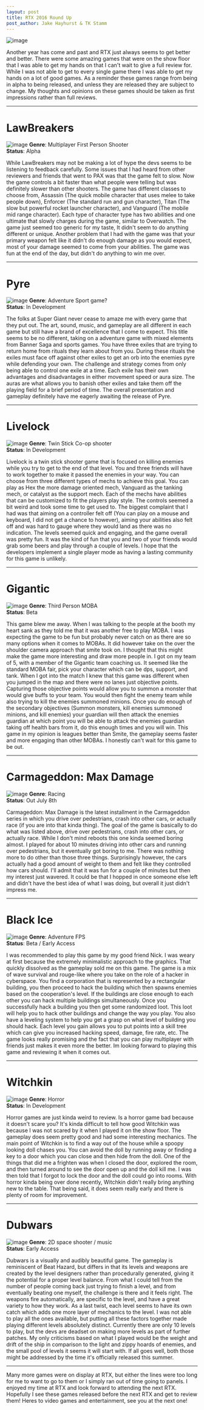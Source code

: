 ```yaml
---
layout: post
title: RTX 2016 Round Up
post_author: Jake Hayhurst & TK Stamm
---
```

![image](/public/images/rtx2016.png)

Another year has come and past and RTX just always seems to get better and better. There were some amazing games that were on the show floor that I was able to get my hands on that I can't wait to give a full review for. While I was not able to get to every single game there I was able to get my hands on a lot of good games. As a reminder these games range from being in alpha to being released, and unless they are released they are subject to change. My thoughts and opinions on these games should be taken as first impressions rather than full reviews.

---

# LawBreakers
![image](/public/images/LawBreakers.jpg)
**Genre**: Multiplayer First Person Shooter  
**Status**: Alpha

While LawBreakers may not be making a lot of hype the devs seems to be listening to feedback carefully. Some issues that I had heard from other reviewers and friends that went to PAX was that the game felt to slow. Now the game controls a bit faster than what people were telling but was definitely slower than other shooters. The game has different classes to choose from, Assassin (The quick mobile character that uses melee to take people down), Enforcer (The standard run and gun character), Titan (The slow but powerful rocket launcher character), and Vanguard (The mobile mid range character). Each type of character type has two abilities and one ultimate that slowly charges during the game, similar to Overwatch. The game just seemed too generic for my taste, It didn't seem to do anything different or unique. Another problem that I had with the game was that your primary weapon felt like it didn't do enough damage as you would expect, most of your damage seemed to come from your abilities. The game was fun at the end of the day, but didn't do anything to win me over.

---

# Pyre
![image](/public/images/pyre.jpg)
**Genre**: Adventure Sport game?  
**Status**: In Development

The folks at Super Giant never cease to amaze me with every game that they put out. The art, sound, music, and gameplay are all different in each game but still have a brand of excellence that I come to expect. This title seems to be no different, taking on a adventure game with mixed elements from Banner Saga and sports games. You have three exiles that are trying to return home from rituals they learn about from you. During these rituals the exiles must face off against other exiles to get an orb into the enemies pyre while defending your own. The challenge and strategy comes from only being able to control one exile at a time. Each exile has their own advantages and disadvantages in either movement speed or aura size. The auras are what allows you to banish other exiles and take them off the playing field for a brief period of time. The overall presentation and gameplay definitely have me eagerly awaiting the release of Pyre.

---

# Livelock
![image](/public/images/livelock.jpg)
**Genre**: Twin Stick Co-op shooter  
**Status**: In Development

Livelock is a twin stick shooter game that is focused on killing enemies while you try to get to the end of that level. You and three friends will have to work together to make it passed the enemies in your way. You can choose from three different types of mechs to achieve this goal. You can play as Hex the more damage oriented mech, Vanguard as the tanking mech, or catalyst as the support mech. Each of the mechs have abilities that can be customized to fit the players play style. The controls seemed a bit weird and took some time to get used to. The biggest complaint that I had was that aiming on a controller felt off (You can play on a mouse and keyboard, I did not get a chance to however), aiming your abilities also felt off and was hard to gauge where they would land as there was no indication. The levels seemed quick and engaging, and the game overall was pretty fun. It was the kind of fun that you and two of your friends would grab some beers and play through a couple of levels. I hope that the developers implement a single player mode as having a lasting community for this game is unlikely.

---

# Gigantic
![image](/public/images/gigantic.jpg)
**Genre**: Third Person MOBA  
**Status**: Beta

This game blew me away. When I was talking to the people at the booth my heart sank as they told me that it was another free to play MOBA. I was expecting the game to be fun but probably never catch on as there are so many options when it comes to MOBAs. It did however take on the over the shoulder camera approach that smite took on. I thought that this might make the game more interesting and draw more people in. I got on my team of 5, with a member of the Gigantic team coaching us. It seemed like the standard MOBA fair, pick your character which can be dps, support, and tank. When I got into the match I knew that this game was different when you jumped in the map and there were no lanes just objective points. Capturing those objective points would allow you to summon a monster that would give buffs to your team. You would then fight the enemy team while also trying to kill the enemies summoned minions. Once you do enough of the secondary objectives (Summon monsters, kill enemies summoned minions, and kill enemies) your guardian will then attack the enemies guardian at which point you will be able to attack the enemies guardian taking off health bars from it, do this enough times and you will win.  This game in my opinion is leagues better than Smite, the gameplay seems faster and more engaging than other MOBAs. I honestly can't wait for this game to be out.

---

# Carmageddon: Max Damage
![image](/public/images/carmageddon.jpg)
**Genre**: Racing  
**Status**: Out July 8th

Carmageddon: Max Damage is the latest installment in the Carmageddon series in which you drive over pedestrians, crash into other cars, or actually race (if you are into that kinda thing). The goal of the game is basically to do what was listed above, drive over pedestrians, crash into other cars, or actually race. While I don't mind reboots this one kinda seemed boring almost. I played for about 10 minutes driving into other cars and running over pedestrians, but it eventually got boring to me. There was nothing more to do other than those three things. Surprisingly however, the cars actually had a good amount of weight to them and felt like they controlled how cars should. I'll admit that it was fun for a couple of minutes but then my interest just wavered. It could be that I hopped in once someone else left and didn't have the best idea of what I was doing, but overall it just didn't impress me.

---

# Black Ice
![image](/public/images/blackice.png)
**Genre**: Adventure FPS  
**Status**: Beta / Early Access

I was recommended to play this game by my good friend Nick. I was weary at first because the extremely minimalistic approach to the graphics. That quickly dissolved as the gameplay sold me on this game. The game is a mix of wave survival and rouge-like where you take on the role of a hacker in cyberspace. You find a corporation that is represented by a rectangular building, you then proceed to hack the building which then spawns enemies based on the cooperation's level. If the buildings are close enough to each other you can hack multiple buildings simultaneously. Once you successfully hack a building you then get some randomized loot. This loot will help you to hack other buildings and change the way you play. You also have a leveling system to help you get a grasp on what level of building you should hack. Each level you gain allows you to put points into a skill tree which can give you increased hacking speed, damage, fire rate, etc. The game looks really promising and the fact that you can play multiplayer with friends just makes it even more the better. Im looking forward to playing this game and reviewing it when it comes out.

---

# Witchkin
![image](/public/images/witchkin.jpg)
**Genre**: Horror  
**Status**: In Development

Horror games are just kinda weird to review. Is a horror game bad because it doesn't scare you? It's kinda difficult to tell how good Witchkin was because I was not scared by it when I played it on the show floor. The gameplay does seem pretty good and had some interesting mechanics. The main point of Witchkin is to find a way out of the house while a spoopy looking doll chases you. You can avoid the doll by running away or finding a key to a door which you can close and then hide from the doll. One of the things that did me a frighten was when I closed the door, explored the room, and then turned around to see the door open up and the doll kill me. I was then told that I forgot to lock the door and the doll could go into rooms. With horror kinda being over done recently, Witchkin didn't really bring anything new to the table. That being said, it does seem really early and there is plenty of room for improvement.

---

# Dubwars
![image](/public/images/dubwars.jpg)
**Genre**: 2D space shooter / music  
**Status**: Early Access

Dubwars is a visually and audibly beautiful game. The gameplay is reminiscent of Beat Hazard, but differs in that its levels and weapons are created by the level designers rather than procedurally generated, giving it the potential for a proper level balance. From what I could tell from the number of people coming back just trying to finish a level, and from eventually beating one myself, the challenge is there and it feels right. The weapons fire automatically, are specific to the level, and have a great variety to how they work. As a last twist, each level seems to have its own catch which adds one more layer of mechanics to the level. I was not able to play all the ones available, but putting all these factors together made playing different levels absolutely distinct. Currently there are only 10 levels to play, but the devs are deadset on making more levels as part of further patches. My only criticisms based on what I played would be the weight and drift of the ship in comparison to the light and zippy hoards of enemies, and the small pool of levels it seems it will start with. If all goes well, both those might be addressed by the time it's officially released this summer.   

---

Many more games were on display at RTX, but either the lines were too long for me to want to go to them or I simply ran out of time going to panels. I enjoyed my time at RTX and look forward to attending the next RTX. Hopefully I see these games released before the next RTX and get to review them! Heres to video games and entertainment, see you at the next one!
